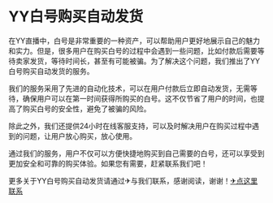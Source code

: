 # YY白号购买自动发货

在YY直播中，白号是非常重要的一种资产，可以帮助用户更好地展示自己的魅力和实力。但是，很多用户在购买白号的过程中会遇到一些问题，比如付款后需要等待卖家发货，等待时间长，甚至有可能被骗。为了解决这个问题，我们推出了YY白号购买自动发货的服务。

我们的服务采用了先进的自动化技术，可以在用户付款后立即自动发货，无需等待，确保用户可以在第一时间获得所购买的白号。这不仅节省了用户的时间，也提高了购买白号的安全性，避免了被骗的风险。

除此之外，我们还提供24小时在线客服支持，可以及时解决用户在购买过程中遇到的问题，让用户放心购买，放心使用。

通过我们的服务，用户不仅可以方便快捷地购买到自己需要的白号，还可以享受到更加安全和可靠的购买体验。如果您有需要，赶紧联系我们吧！

更多关于YY白号购买自动发货请通过✈与我们联系，感谢阅读，谢谢！[✈点这里联系](https://acc.k02.cc)
